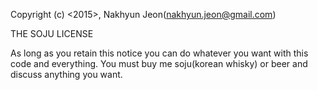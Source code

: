 Copyright (c) <2015>, Nakhyun Jeon(nakhyun.jeon@gmail.com)

THE SOJU LICENSE

As long as you retain this notice you can do whatever you want with this code and everything. 
You must buy me soju(korean whisky) or beer and discuss anything you want.
